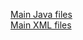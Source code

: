 [Main Java files](https://github.com/DroidFreak32/MADLabApps/tree/a05_webview/app/src/main/java/com/example/student/mad_labapp)  
[Main XML files](https://github.com/DroidFreak32/MADLabApps/tree/a05_webview/app/src/main/res/layout)  
